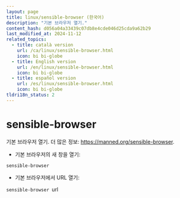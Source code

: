 ```yaml
---
layout: page
title: linux/sensible-browser (한국어)
description: "기본 브라우저 열기."
content_hash: d056a04a33439c07db8e4cde046d25cda9a62b29
last_modified_at: 2024-11-12
related_topics:
  - title: català version
    url: /ca/linux/sensible-browser.html
    icon: bi bi-globe
  - title: English version
    url: /en/linux/sensible-browser.html
    icon: bi bi-globe
  - title: español version
    url: /es/linux/sensible-browser.html
    icon: bi bi-globe
tldri18n_status: 2
---
```

# sensible-browser

기본 브라우저 열기.
더 많은 정보: <https://manned.org/sensible-browser>.

- 기본 브라우저의 새 창을 열기:

`sensible-browser`

- 기본 브라우저에서 URL 열기:

`sensible-browser `<span class="tldr-var badge badge-pill bg-dark-lm bg-white-dm text-white-lm text-dark-dm font-weight-bold">url</span>
